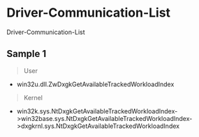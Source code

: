 # Driver-Communication-List
Driver-Communication-List

## Sample 1
> User
- win32u.dll.ZwDxgkGetAvailableTrackedWorkloadIndex
> Kernel
- win32k.sys.NtDxgkGetAvailableTrackedWorkloadIndex->win32base.sys.NtDxgkGetAvailableTrackedWorkloadIndex->dxgkrnl.sys.NtDxgkGetAvailableTrackedWorkloadIndex
